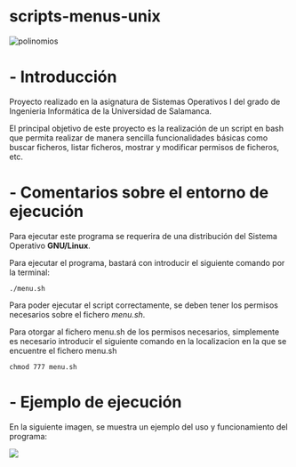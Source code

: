 # scripts-menus-unix

![polinomios](https://github.com/rmelgo/Operaciones-con-polinomios/assets/145989723/d4fb4e43-b340-464b-b91c-ad76af4004f0)

# - Introducción

Proyecto realizado en la asignatura de Sistemas Operativos I del grado de Ingenieria Informática de la Universidad de Salamanca.  
  
El principal objetivo de este proyecto es la realización de un script en bash que permita realizar de manera sencilla funcionalidades básicas como buscar ficheros, listar ficheros, mostrar y modificar permisos de ficheros, etc.

# - Comentarios sobre el entorno de ejecución

Para ejecutar este programa se requerira de una distribución del Sistema Operativo **GNU/Linux**.    

Para ejecutar el programa, bastará con introducir el siguiente comando por la terminal:

```./menu.sh```

Para poder ejecutar el script correctamente, se deben tener los permisos necesarios sobre el fichero *menu.sh*.

Para otorgar al fichero menu.sh de los permisos necesarios, simplemente es necesario introducir el siguiente comando en la localizacion en la que se encuentre el fichero menu.sh

```chmod 777 menu.sh```

# - Ejemplo de ejecución

En la siguiente imagen, se muestra un ejemplo del uso y funcionamiento del programa:    

<p>
  <img src="https://github.com/rmelgo/Operaciones-con-polinomios/assets/145989723/88f585eb-965c-4fd9-86c9-93a796561b5d" />
</p>
